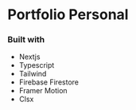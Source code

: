 # Portfolio Personal

### Built with

- Nextjs
- Typescript
- Tailwind
- Firebase Firestore
- Framer Motion
- Clsx